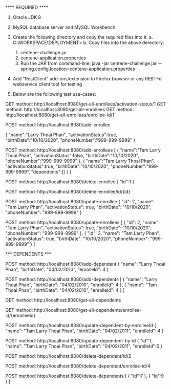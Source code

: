 

**** REQUIRED ****

1.  Oracle JDK 8
2.  MySQL database server and MySQL Workbench
3.	Create the following directory and copy the required files into it:
	a. C:\WORKSPACE\DEPLOYMENT>
	b. Copy files into the above derectory:
	   1. centene-challenge.jar
	   2. centene-application.properties
	   3. Run the JAR from command-line: 
			java -jar centene-challenge.jar --spring.config.location=centene-application.properties

4.	Add "RestClient" add-ons/extension to Firefox browser or any RESTFul webservice client tool for testing 






5.	Below are the following test use-cases:


GET method:  http://localhost:8080/get-all-enrollees/activation-status/1
GET method:  http://localhost:8080/get-all-enrollees
GET method:  http://localhost:8080/get-all-enrollees/enrollee-id/1

POST method: http://localhost:8080/add-enrollee

{
    "name":"Larry Thoai Phan",
    "activationStatus":true,
    "birthDate":"10/10/2020",
    "phoneNumber":"999-999-9999"
}

POST method: http://localhost:8080/add-enrollees
[
    {
        "name":"Tam Larry Thoai Phan",
        "activationStatus":false,
        "birthDate":"10/10/2020",
        "phoneNumber":"999-999-9999"
    },
    {
        "name":"Tam Larry Thoai Phan",
        "activationStatus":true,
        "birthDate":"10/10/2020",
        "phoneNumber":"999-999-9999",
        "dependents":[]
    }
]


POST method: http://localhost:8080/delete-enrollee
{
    "id":1
}

POST method: http://localhost:8080/delete-enrollee/id/{id}

POST method: http://localhost:8080/update-enrollee
{
    "id": 2,
    "name": "Tam Larry Phan",
    "activationStatus": true,
    "birthDate": "10/10/2020",
    "phoneNumber": "999-999-9999"
}
      
      
POST method: http://localhost:8080/update-enrollees
  [
      {
        "id": 2,
        "name": "Tam Larry Phan",
        "activationStatus": true,
        "birthDate": "10/10/2020",
        "phoneNumber": "999-999-9999"
      },
      {
        "id": 3,
        "name": "Tam Larry Phan",
        "activationStatus": true,
        "birthDate": "10/10/2020",
        "phoneNumber": "999-999-9999"
      }
]


*** DEPENDENTS ***

POST method: http://localhost:8080/add-dependent
{
   "name": "Larry Thoai Phan",
    "birthDate": "04/02/2010",
    "enrolleId": 4
}

POST method: http://localhost:8080/add-dependents
[
  {
   "name": "Larry Thoai Phan",
    "birthDate": "04/02/2010",
    "enrolleId": 4
  },
  {
   "name": "Tam Thoai Phan",
    "birthDate": "04/02/2010",
    "enrolleId": 4
  }
 ]
 
 GET method: http://localhost:8080/get-all-dependents
 
 GET method: http://localhost:8080/get-all-dependents/enrollee-id/{enrolleeId}
 
 POST method: http://localhost:8080/update-dependent-by-enrolleeId
  {
    "name": "Tam Larry Thoai Phan",
    "birthDate": "04/02/2011",
    "enrolleId": 4
  }
  
 POST method: http://localhost:8080/update-dependent-by-id
  {
    "id":1,
    "name": "Tam Larry Thoai Phan",
    "birthDate": "04/02/2011",
    "enrolleId":6
  }
  
 POST method: http://localhost:8080/delete-dependent/id/2
 
 POST method: http://localhost:8080/delete-dependent/enrollee-id/4
  
 POST method: http://localhost:8080/delete-dependents
 [
    {
        "id":7
    },
    {
        "id":9
    }
]
    